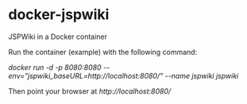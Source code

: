 # docker-jspwiki
JSPWiki in a Docker container

Run the container (example) with the following command:

*docker run -d -p 8080:8080 --env="jspwiki_baseURL=http://localhost:8080/" --name jspwiki jspwiki*

Then point your browser at *http://localhost:8080/*
